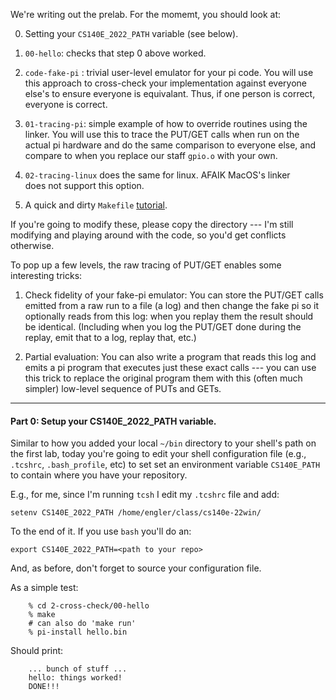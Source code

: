 We're writing out the prelab.  For the momemt, you should look at:
  
   0. Setting your `CS140E_2022_PATH` variable (see below).

   1. `00-hello`: checks that step 0 above worked.

   2. `code-fake-pi` : trivial user-level emulator for your pi code.
      You will use this approach to cross-check your implementation
      against everyone else's to ensure everyone is equivalant.  Thus,
      if one person is correct, everyone is correct.

   3. `01-tracing-pi`: simple example of how to override
      routines using the linker.  You will use this to trace the PUT/GET
      calls when run on the actual pi hardware and do the same comparison
      to everyone else, and compare to when you replace our staff `gpio.o`
      with your own.

   4. `02-tracing-linux` does the same for linux.  AFAIK MacOS's linker  
      does not support this option.

   4. A quick and dirty `Makefile` [tutorial](http://nuclear.mutantstargoat.com/articles/make/).

If you're going to modify these, please copy the directory --- I'm
still modifying and playing around with the code, so you'd get conflicts
otherwise.

To pop up a few levels, the raw tracing of PUT/GET enables some
interesting tricks:

  1. Check fidelity of your fake-pi emulator:  You can store the PUT/GET
     calls emitted from a raw run to a file (a log) and then change the
     fake pi so it optionally reads from this log: when you replay them
     the result should be identical.  (Including when you log the PUT/GET
     done during the replay, emit that to a log, replay that, etc.)

  2. Partial evaluation: You can also write a program that reads this
     log and emits a pi program that executes just these exact calls ---
     you can use this trick to replace the original program them with this
     (often much simpler) low-level sequence of PUTs and GETs.

-----------------------------------------------------------------
#### Part 0: Setup your  CS140E_2022_PATH variable.

Similar to how you added your local `~/bin` directory to your shell's path
on the first lab, today you're going to edit your shell configuration file
(e.g., `.tcshrc`, `.bash_profile`, etc) to set set an environment variable
`CS140E_PATH` to contain where you have your repository.

E.g., for me, since I'm running `tcsh` I edit my `.tcshrc` file and add:


    setenv CS140E_2022_PATH /home/engler/class/cs140e-22win/

To the end of it.  If you use `bash` you'll do an:

    export CS140E_2022_PATH=<path to your repo>

And, as before, don't forget to source your configuration file.

As a simple test:

        % cd 2-cross-check/00-hello
        % make
        # can also do 'make run'
        % pi-install hello.bin

Should print:

        ... bunch of stuff ...
        hello: things worked!
        DONE!!!
